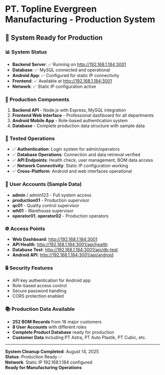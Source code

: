 # PT. Topline Evergreen Manufacturing - Production System

## 🚀 System Ready for Production

### 📊 System Status
- **Backend Server**: ✅ Running on http://192.168.1.184:3001
- **Database**: ✅ MySQL connected and operational
- **Android App**: ✅ Configured for static IP connectivity
- **Frontend**: ✅ Available at http://192.168.1.184:3001
- **Network**: ✅ Static IP configuration active

### 🔧 Production Components
1. **Backend API** - Node.js with Express, MySQL integration
2. **Frontend Web Interface** - Professional dashboard for all departments
3. **Android Mobile App** - Role-based authentication system
4. **Database** - Complete production data structure with sample data

### 🎯 Tested Operations
- ✅ **Authentication**: Login system for admin/operators
- ✅ **Database Operations**: Connection and data retrieval verified
- ✅ **API Endpoints**: Health check, user management, BOM data access
- ✅ **Network Connectivity**: Static IP configuration working
- ✅ **Cross-Platform**: Android and web interfaces operational

### 📱 User Accounts (Sample Data)
- **admin** / admin123 - Full system access
- **production01** - Production supervisor
- **qc01** - Quality control supervisor  
- **wh01** - Warehouse supervisor
- **operator01**, **operator02** - Production operators

### 🌐 Access Points
- **Web Dashboard**: http://192.168.1.184:3001
- **API Health**: http://192.168.1.184:3001/api/health
- **Database Test**: http://192.168.1.184:3001/api/db-test
- **Android API**: http://192.168.1.184:3001/api/android

### 🔒 Security Features
- API key authentication for Android app
- Role-based access control
- Secure password handling
- CORS protection enabled

### 📚 Production Data Available
- **252 BOM Records** from 16 major customers
- **8 User Accounts** with different roles
- **Complete Product Database** ready for production
- **Customer Data** including PT Astra, PT Auto Plastik, PT Cubic, etc.

---
**System Cleanup Completed**: August 14, 2025  
**Status**: Production Ready ✅  
**Network**: Static IP 192.168.1.184 configured  
**Ready for Manufacturing Operations**

